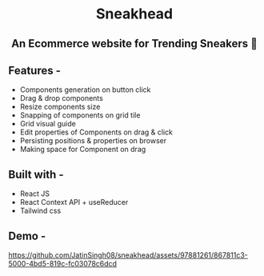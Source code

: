 <div align="center"> 
 
# Sneakhead
## An Ecommerce website for Trending Sneakers 👟
</div>

## **Features -**

- Components generation on button click
- Drag & drop components
- Resize components size
- Snapping of components on grid tile
- Grid visual guide
- Edit properties of Components on drag & click 
- Persisting positions & properties on browser 
- Making space for Component on drag 

## **Built with -**

- React JS
- React Context API + useReducer
- Tailwind css

## **Demo -**
https://github.com/JatinSingh08/sneakhead/assets/97881261/867811c3-5000-4bd5-819c-fc03078c6dcd



